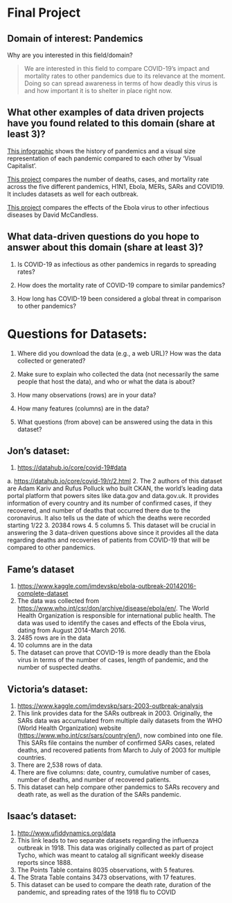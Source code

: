 # Final Project


## Domain of interest: Pandemics
Why are you interested in this field/domain?
>We are interested in this field to compare COVID-19’s impact and mortality rates to other pandemics due to its relevance at the moment. Doing so can spread awareness in terms of how deadly this virus is and how important it is to shelter in place right now.

## What other examples of data driven projects have you found related to this domain (share at least 3)?
[This infographic](https://www.visualcapitalist.com/history-of-pandemics-deadliest/) shows the history of pandemics and a visual size representation of each pandemic compared to each other by ‘Visual Capitalist’.

[This project](https://www.kaggle.com/imdevskp/covid19-vs-sars-vs-mers-vs-ebola-vs-h1n1/data) compares the number of deaths, cases, and mortality rate across the five different pandemics, H1N1, Ebola, MERs, SARs and COVID19. It includes datasets as well for each outbreak.

[This project](https://www.theguardian.com/news/datablog/ng-interactive/2014/oct/15/visualised-how-ebola-compares-to-other-infectious-diseases) compares the effects of the Ebola virus to other infectious diseases by David McCandless.


## What data-driven questions do you hope to answer about this domain (share at least 3)?

1. Is COVID-19 as infectious as other pandemics in regards to spreading rates?

2. How does the mortality rate of COVID-19 compare to similar pandemics?

3. How long has COVID-19 been considered a global threat in comparison to other pandemics?


# Questions for Datasets:

1. Where did you download the data (e.g., a web URL)?
How was the data collected or generated?

2. Make sure to explain who collected the data (not necessarily the same people that host the data), and who or what the data is about?

3. How many observations (rows) are in your data?

4. How many features (columns) are in the data?

5. What questions (from above) can be answered using the data in this dataset?

## Jon’s dataset:

1. https://datahub.io/core/covid-19#data

  a. https://datahub.io/core/covid-19/r/2.html
2. The 2 authors of this dataset are Adam Kariv and Rufus Polluck who built CKAN, the world’s leading data portal platform that powers sites like data.gov and data.gov.uk. It provides information of every country and its number of confirmed cases, if they recovered, and number of deaths that occurred there due to the coronavirus. It also tells us the date of which the deaths were recorded starting 1/22
3. 20384 rows
4. 5 columns
5. This dataset will be crucial in answering the 3 data-driven questions above since it provides all the data regarding deaths and recoveries of patients from COVID-19 that will be compared to other pandemics.

## Fame’s dataset

1. https://www.kaggle.com/imdevskp/ebola-outbreak-20142016-complete-dataset
2. The data was collected from https://www.who.int/csr/don/archive/disease/ebola/en/. The World Health Organization is responsible for international public health. The data was used to identify the cases and effects of the Ebola virus, dating from August 2014-March 2016.
3. 2485 rows are in the data
4. 10 columns are in the data
5. The dataset can prove that COVID-19 is more deadly than the Ebola virus in terms of the number of cases, length of pandemic, and the number of suspected deaths.

## Victoria’s dataset:

1. https://www.kaggle.com/imdevskp/sars-2003-outbreak-analysis
2. This link provides data for the SARs outbreak in 2003. Originally, the SARs data was accumulated from multiple daily datasets from the WHO (World Health Organization) website (https://www.who.int/csr/sars/country/en/), now combined into one file. This SARs file contains the number of confirmed SARs cases, related deaths, and recovered patients from March to July of 2003 for multiple countries.
3. There are 2,538 rows of data.
4. There are five columns: date, country, cumulative number of cases, number of deaths, and number of recovered patients.
5. This dataset can help compare other pandemics to SARs recovery and death rate, as well as the duration of the SARs pandemic.

## Isaac’s dataset:

1. http://www.ufiddynamics.org/data
2. This link leads to two separate datasets regarding the influenza outbreak in 1918. This data was originally collected as part of project Tycho, which was meant to catalog all significant weekly disease reports since 1888.
3. The Points Table contains 8035 observations, with 5 features.
4. The Strata Table contains 3473 observations, with 17 features.
5. This dataset can be used to compare the death rate, duration of the pandemic, and spreading rates of the 1918 flu to COVID

